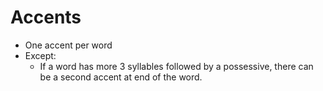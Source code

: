 # Accents

- One accent per word
- Except:
  - If a word has more 3 syllables followed by a possessive, there can be a second accent at end of the word.